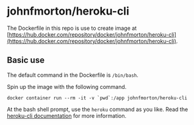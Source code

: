 # johnfmorton/heroku-cli

The Dockerfile in this repo is use to create image at [https://hub.docker.com/repository/docker/johnfmorton/heroku-cli](https://hub.docker.com/repository/docker/johnfmorton/heroku-cli).

## Basic use

The default command in the Dockerfile is `/bin/bash`.

Spin up the image with the following command.

```
docker container run --rm -it -v `pwd`:/app johnfmorton/heroku-cli
```

At the bash shell prompt, use the `heroku` command as you like. Read the [heroku-cli documentation](https://devcenter.heroku.com/articles/heroku-cli) for more information.
